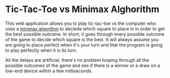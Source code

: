 # Tic-Tac-Toe vs Minimax Alghorithm
This web application allows you to play tic-tac-toe vs the computer who uses a [minimax algorithm](https://en.wikipedia.org/wiki/Minimax#Minimax_algorithm_with_alternate_moves) to deciede which square to place in in order to get the best possible outcome. In short, it goes through every possible outcome of the game to decide which square is the best. It will always assume you are going to place perfect when it's your turn and that the program is going to play perfectly when it is its turn.

All the delays are artificial, there's no problem looping through all the possible outcomes of the game and see if there is a winner or a draw on a low-end device within a few milliseconds.